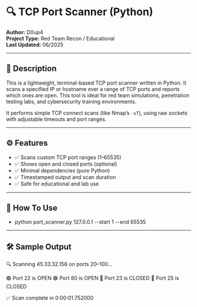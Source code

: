 # 🔍 TCP Port Scanner (Python)

**Author:**  D0up4  
**Project Type:** Red Team Recon / Educational  
**Last Updated:** 06/2025

---

## 📘 Description

This is a lightweight, terminal-based TCP port scanner written in Python. It scans a specified IP or hostname over a range of TCP ports and reports which ones are open. This tool is ideal for red team simulations, penetration testing labs, and cybersecurity training environments.

It performs simple TCP connect scans (like Nmap’s `-sT`), using raw sockets with adjustable timeouts and port ranges.

---

## ⚙️ Features

- ✅ Scans custom TCP port ranges (1–65535)
- ✅ Shows open and closed ports (optional)
- ✅ Minimal dependencies (pure Python)
- ✅ Timestamped output and scan duration
- ✅ Safe for educational and lab use

---

## 🚀 How To Use

- python port_scanner.py 127.0.0.1 --start 1 --end 65535

---

## 🛠️ Sample Output

🔍 Scanning 45.33.32.156 on ports 20–100...

🟢 Port 22 is OPEN
🟢 Port 80 is OPEN
🔴 Port 23 is CLOSED
🔴 Port 25 is CLOSED

✅ Scan complete in 0:00:01.752000
